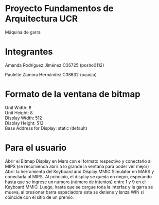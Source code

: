 # Proyecto Fundamentos de Arquitectura UCR
Máquina de garra

# Integrantes
Amanda Rodríguez Jiménez C36725 (posho0112)

Paulette Zamora Hernández C38632 (pauqiu)

# Formato de la ventana de bitmap
Unit Width: 8						     
Unit Height: 8						     
Display Width: 512					     
Display Height: 512					     
Base Address for Display: static (default)	

# Para el usuario
Abrir el Bitmap Display en Mars con el formato respectivo y conectarlo al MIPS (se recomienda abrir a lo grande la ventana para poder ver mejor)
Abrir la herramienta del Keyboard and Display MMIO Simulator en MARS y conectarla al MIPS. 
Al principio, el display se queda en negro, esperando hasta que se ingrese un número (número de intentos) entre 1 y 9 en el Keyboard MMIO.
Luego, hasta que se cargue toda la interfaz y la garra se mueva, al presionar barra espaciadora esta se detiene y lanza WIN si coincide con el sitio de un premio. 
